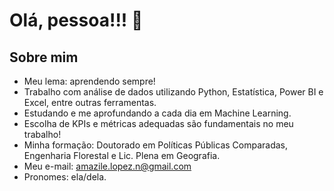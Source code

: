 # Olá, pessoa!!! 👋

## Sobre mim
- Meu lema: aprendendo sempre!
- Trabalho com análise de dados utilizando Python, Estatística, Power BI e Excel, entre outras ferramentas. 
- Estudando e me aprofundando a cada dia em Machine Learning.
- Escolha de KPIs e métricas adequadas são fundamentais no meu trabalho!
- Minha formação: Doutorado em Políticas Públicas Comparadas, Engenharia Florestal e Lic. Plena em Geografia. 
- Meu e-mail: amazile.lopez.n@gmail.com
- Pronomes: ela/dela.



